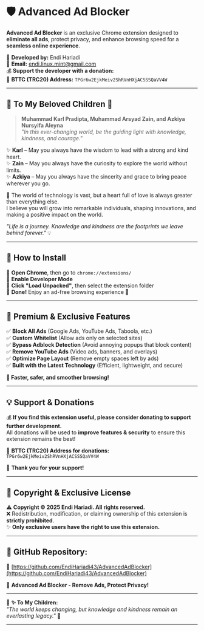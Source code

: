 # 🛡️ Advanced Ad Blocker  

**Advanced Ad Blocker** is an exclusive Chrome extension designed to **eliminate all ads**, protect privacy, and enhance browsing speed for a **seamless online experience**.  

📌 **Developed by:** Endi Hariadi  
📧 **Email:** [endi.linux.mint@gmail.com](mailto:endi.linux.mint@gmail.com)  
💰 **Support the developer with a donation:**  
🔗 **BTTC (TRC20) Address:** `TPGr6w2EjkMeiv2ShRVnHXjACSSSQaVV4W`  

---

## 🌟 **To My Beloved Children** 💖  

> **Muhammad Karl Pradipta, Muhammad Arsyad Zain, and Azkiya Nursyifa Aleyna**  
> _"In this ever-changing world, be the guiding light with knowledge, kindness, and courage."_  

✨ **Karl** – May you always have the wisdom to lead with a strong and kind heart.  
✨ **Zain** – May you always have the curiosity to explore the world without limits.  
✨ **Azkiya** – May you always have the sincerity and grace to bring peace wherever you go.  

🌿 The world of technology is vast, but a heart full of love is always greater than everything else.  
I believe you will grow into remarkable individuals, shaping innovations, and making a positive impact on the world.  

*"Life is a journey. Knowledge and kindness are the footprints we leave behind forever."* 💡  

---

## 📜 **How to Install**  
🔹 **Open Chrome**, then go to `chrome://extensions/`  
🔹 **Enable Developer Mode**  
🔹 **Click "Load Unpacked"**, then select the extension folder  
🔹 **Done!** Enjoy an ad-free browsing experience 🚀  

---

## 💎 **Premium & Exclusive Features**  
✅ **Block All Ads** (Google Ads, YouTube Ads, Taboola, etc.)  
✅ **Custom Whitelist** (Allow ads only on selected sites)  
✅ **Bypass Adblock Detection** (Avoid annoying popups that block content)  
✅ **Remove YouTube Ads** (Video ads, banners, and overlays)  
✅ **Optimize Page Layout** (Remove empty spaces left by ads)  
✅ **Built with the Latest Technology** (Efficient, lightweight, and secure)  

**🚀 Faster, safer, and smoother browsing!**  

---

## 💡 **Support & Donations**  
💰 **If you find this extension useful, please consider donating to support further development.**  
All donations will be used to **improve features & security** to ensure this extension remains the best!  

🔗 **BTTC (TRC20) Address for donations:**  
`TPGr6w2EjkMeiv2ShRVnHXjACSSSQaVV4W`  

🙏 **Thank you for your support!**  

---

## 📜 **Copyright & Exclusive License**  
⚠️ **Copyright © 2025 Endi Hariadi. All rights reserved.**  
❌ Redistribution, modification, or claiming ownership of this extension is **strictly prohibited**.  
✨ **Only exclusive users have the right to use this extension.**  

---

## 🔗 **GitHub Repository:**  
🔗 [https://github.com/EndiHariadi43/AdvancedAdBlocker](https://github.com/EndiHariadi43/AdvancedAdBlocker)  

🚀 **Advanced Ad Blocker - Remove Ads, Protect Privacy!**  

---

🌿 **✨ To My Children:**  
*"The world keeps changing, but knowledge and kindness remain an everlasting legacy."* 💙  

---
